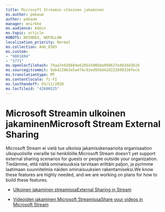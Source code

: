 ```yaml
---
title: Microsoft Streamin ulkoinen jakaminen
ms.author: pebaum
author: pebaum
manager: mnirkhe
ms.audience: Admin
ms.topic: article
ROBOTS: NOINDEX, NOFOLLOW
localization_priority: Normal
ms.collection: Adm_O365
ms.custom:
- "9001694"
- "3771"
ms.openlocfilehash: 74aa7e926604e62054100b8a99d62fe403dd3b16
ms.sourcegitcommit: 9ab422063e5a474c92ed956d42d222b90336fecb
ms.translationtype: MT
ms.contentlocale: fi-FI
ms.lasthandoff: 03/11/2020
ms.locfileid: "42600525"
---
```

# <a name="microsoft-stream-external-sharing"></a><span data-ttu-id="7f2dd-102">Microsoft Streamin ulkoinen jakaminen</span><span class="sxs-lookup"><span data-stu-id="7f2dd-102">Microsoft Stream External Sharing</span></span>

<span data-ttu-id="7f2dd-103">Microsoft Stream ei vielä tue ulkoisia jakamisskenaarioita organisaation ulkopuolisille vieraille tai henkilöille.</span><span class="sxs-lookup"><span data-stu-id="7f2dd-103">Microsoft Stream doesn't yet support external sharing scenarios for guests or people outside your organization.</span></span> <span data-ttu-id="7f2dd-104">Tiedämme, että näitä ominaisuuksia tarvitaan erittäin paljon, ja pyrimme laatimaan suunnitelmia näiden ominaisuuksien rakentamiseksi.</span><span class="sxs-lookup"><span data-stu-id="7f2dd-104">We know these features are highly needed, and we are working on plans for how to build these features.</span></span>

- [<span data-ttu-id="7f2dd-105">Ulkoinen jakaminen streamissa</span><span class="sxs-lookup"><span data-stu-id="7f2dd-105">External Sharing in Stream</span></span>](https://docs.microsoft.com/stream/portal-share-video#external-sharing)

- [<span data-ttu-id="7f2dd-106">Videoiden jakaminen Microsoft Streamissa</span><span class="sxs-lookup"><span data-stu-id="7f2dd-106">Share your videos in Microsoft Stream</span></span>](https://docs.microsoft.com/stream/portal-share-video)
